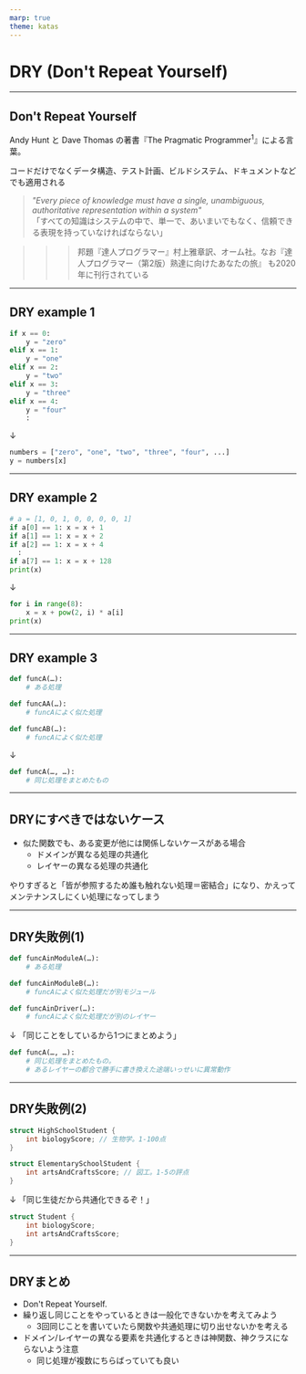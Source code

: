 ```yaml
---
marp: true
theme: katas
---
```

<!-- 
size: 16:9
paginate: true
-->
<!-- header: 勉強会#-->
<script type="module">
  import mermaid from 'https://cdn.jsdelivr.net/npm/mermaid@10/dist/mermaid.esm.min.mjs';
  mermaid.initialize({ startOnLoad: true });
</script>

# DRY (Don't Repeat Yourself)

---

## Don't Repeat Yourself

Andy Hunt と Dave Thomas の著書『The Pragmatic Programmer$^1$』による言葉。

コードだけでなくデータ構造、テスト計画、ビルドシステム、ドキュメントなどでも適用される

> _"Every piece of knowledge must have a single, unambiguous, authoritative representation within a system"_  
> 「すべての知識はシステムの中で、単一で、あいまいでもなく、信頼できる表現を持っていなければならない」

>>> 邦題『達人プログラマー』村上雅章訳、オーム社。なお『達人プログラマー（第2版）熟達に向けたあなたの旅』 も2020年に刊行されている

---

## DRY example 1

```python
if x == 0:
    y = "zero"
elif x == 1:
    y = "one"
elif x == 2:
    y = "two"
elif x == 3:
    y = "three"
elif x == 4:
    y = "four"
    :
```
↓
```py
numbers = ["zero", "one", "two", "three", "four", ...]
y = numbers[x]
```

---

## DRY example 2

```py
# a = [1, 0, 1, 0, 0, 0, 0, 1]
if a[0] == 1: x = x + 1
if a[1] == 1: x = x + 2
if a[2] == 1: x = x + 4
  :
if a[7] == 1: x = x + 128
print(x)
```
↓
```py
for i in range(8):
    x = x + pow(2, i) * a[i]
print(x)
```

---

## DRY example 3

```py
def funcA(…):
    # ある処理

def funcAA(…):
    # funcAによく似た処理

def funcAB(…):
    # funcAによく似た処理
```
↓
```py
def funcA(…, …):
    # 同じ処理をまとめたもの
```

---

## DRYにすべきではないケース

* 似た関数でも、ある変更が他には関係しないケースがある場合
    * ドメインが異なる処理の共通化
    * レイヤーの異なる処理の共通化

やりすぎると「皆が参照するため誰も触れない処理＝密結合」になり、かえってメンテナンスしにくい処理になってしまう

---

## DRY失敗例(1)

```py
def funcAinModuleA(…):
    # ある処理

def funcAinModuleB(…):
    # funcAによく似た処理だが別モジュール

def funcAinDriver(…):
    # funcAによく似た処理だが別のレイヤー
```
↓ 「同じことをしているから1つにまとめよう」
```py
def funcA(…, …):
    # 同じ処理をまとめたもの。
    # あるレイヤーの都合で勝手に書き換えた途端いっせいに異常動作
```

---

## DRY失敗例(2)

```cpp
struct HighSchoolStudent {
    int biologyScore; // 生物学。1-100点
}

struct ElementarySchoolStudent {
    int artsAndCraftsScore; // 図工。1-5の評点
}
```
↓ 「同じ生徒だから共通化できるぞ！」
```cpp
struct Student {
    int biologyScore;
    int artsAndCraftsScore;
}
```

---

## DRYまとめ

* Don't Repeat Yourself.
* 繰り返し同じことをやっているときは一般化できないかを考えてみよう
    * 3回同じことを書いていたら関数や共通処理に切り出せないかを考える
* ドメイン/レイヤーの異なる要素を共通化するときは神関数、神クラスにならないよう注意
    * 同じ処理が複数にちらばっていても良い